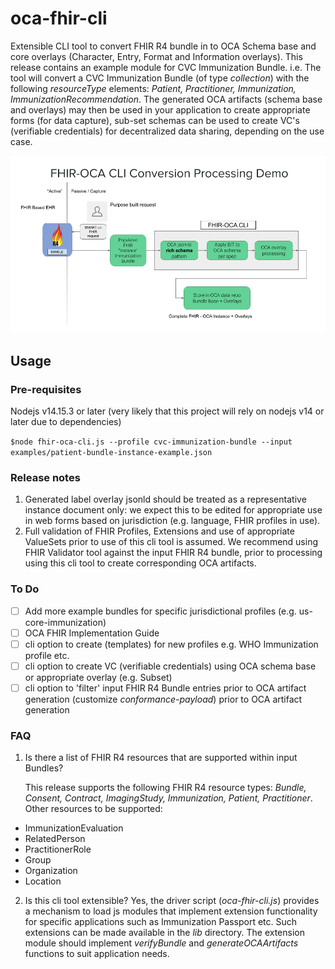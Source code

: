 # oca-fhir-cli
Extensible CLI tool to convert FHIR R4 bundle in to OCA Schema base and core overlays (Character, Entry, Format and Information overlays). This release contains an example module for CVC Immunization Bundle. i.e. The tool will convert a CVC Immunization Bundle (of type *collection*) with the following *resourceType* elements: *Patient, Practitioner, Immunization, ImmunizationRecommendation*. The generated OCA artifacts (schema base and overlays) may then be used in your application to create appropriate forms (for data capture), sub-set schemas can be used to create VC's (verifiable credentials) for decentralized data sharing, depending on the use case.

![oca-fhir-cli usage scenario](doc/images/FHIR-OCA-Processing-011221.png)

## Usage

### Pre-requisites
Nodejs v14.15.3 or later (very likely that this project will rely on nodejs v14 or later due to dependencies)


`$node fhir-oca-cli.js --profile cvc-immunization-bundle --input examples/patient-bundle-instance-example.json`

### Release notes
1. Generated label overlay jsonld should be treated as a representative instance document only: we expect this to be edited for appropriate use in web forms based on jurisdiction (e.g. language, FHIR profiles in use).
2. Full validation of FHIR Profiles, Extensions and use of appropriate ValueSets prior to use of this cli tool is assumed. We recommend using FHIR Validator tool against the input FHIR R4 bundle, prior to processing using this cli tool to create corresponding OCA artifacts.

### To Do
- [ ] Add more example bundles for specific jurisdictional profiles (e.g. us-core-immunization)
- [ ] OCA FHIR Implementation Guide
- [ ] cli option to create (templates) for new profiles e.g. WHO Immunization profile etc.
- [ ] cli option to create VC (verifiable credentials) using OCA schema base or appropriate overlay (e.g. Subset)
- [ ] cli option to 'filter' input FHIR R4 Bundle entries prior to OCA artifact generation (customize *conformance-payload*) prior to OCA artifact generation

### FAQ
1. Is there a list of FHIR R4 resources that are supported within input Bundles?

   This release supports the following FHIR R4 resource types: *Bundle, Consent, Contract, ImagingStudy, Immunization, Patient, Practitioner*.
   Other resources to be supported: 
- ImmunizationEvaluation
- RelatedPerson
- PractitionerRole
- Group
- Organization
- Location

2. Is this cli tool extensible?
 Yes, the driver script (*oca-fhir-cli.js*) provides a mechanism to load js modules that implement extension functionality for specific applications such as Immunization Passport etc. Such extensions can be made available in the *lib* directory. The extension module should implement *verifyBundle* and *generateOCAArtifacts* functions to suit application needs.
